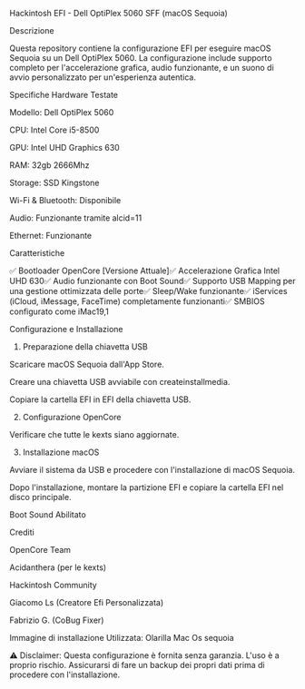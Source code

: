 Hackintosh EFI - Dell OptiPlex 5060 SFF (macOS Sequoia)

Descrizione

Questa repository contiene la configurazione EFI per eseguire macOS Sequoia su un Dell OptiPlex 5060. La configurazione include supporto completo per l'accelerazione grafica, audio funzionante, e un suono di avvio personalizzato per un'esperienza autentica.

Specifiche Hardware Testate

Modello: Dell OptiPlex 5060

CPU: Intel Core i5-8500

GPU: Intel UHD Graphics 630

RAM: 32gb 2666Mhz

Storage: SSD Kingstone

Wi-Fi & Bluetooth: Disponibile

Audio: Funzionante tramite alcid=11

Ethernet: Funzionante

Caratteristiche

✅ Bootloader OpenCore [Versione Attuale]✅ Accelerazione Grafica Intel UHD 630✅ Audio funzionante con Boot Sound✅ Supporto USB Mapping per una gestione ottimizzata delle porte✅ Sleep/Wake funzionante✅ iServices (iCloud, iMessage, FaceTime) completamente funzionanti✅ SMBIOS configurato come iMac19,1

Configurazione e Installazione

1. Preparazione della chiavetta USB

Scaricare macOS Sequoia dall'App Store.

Creare una chiavetta USB avviabile con createinstallmedia.

Copiare la cartella EFI in EFI della chiavetta USB.

2. Configurazione OpenCore

Verificare che tutte le kexts siano aggiornate.

3. Installazione macOS

Avviare il sistema da USB e procedere con l'installazione di macOS Sequoia.

Dopo l'installazione, montare la partizione EFI e copiare la cartella EFI nel disco principale.

Boot Sound Abilitato

Crediti

OpenCore Team

Acidanthera (per le kexts)

Hackintosh Community

Giacomo Ls (Creatore Efi Personalizzata)

Fabrizio G. (CoBug Fixer)

Immagine di installazione Utilizzata: Olarilla Mac Os sequoia

⚠️ Disclaimer: Questa configurazione è fornita senza garanzia. L'uso è a proprio rischio. Assicurarsi di fare un backup dei propri dati prima di procedere con l'installazione.
